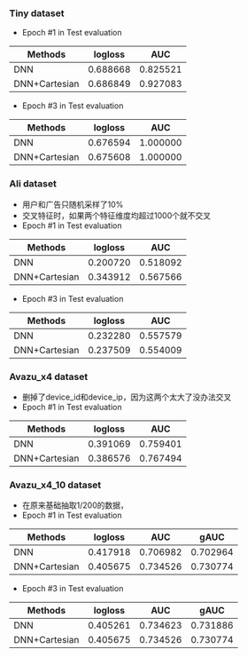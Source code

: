 ### Tiny dataset
+ Epoch #1 in Test evaluation
  
| Methods       | logloss  | AUC      |
|---------------|----------|----------|
| DNN           | 0.688668 | 0.825521 |
| DNN+Cartesian | 0.686849 | 0.927083 |

+ Epoch #3 in Test evaluation

| Methods       | logloss  | AUC      |
|---------------|----------|----------|
| DNN           | 0.676594 | 1.000000 |
| DNN+Cartesian | 0.675608 | 1.000000 |

### Ali dataset
+ 用户和广告只随机采样了10%
+ 交叉特征时，如果两个特征维度均超过1000个就不交叉
+ Epoch #1 in Test evaluation
  
| Methods       | logloss  | AUC      |
|---------------|----------|----------|
| DNN           | 0.200720 | 0.518092 |
| DNN+Cartesian | 0.343912 | 0.567566 |

+ Epoch #3 in Test evaluation
  
| Methods       | logloss  | AUC      |
|---------------|----------|----------|
| DNN           | 0.232280 | 0.557579 |
| DNN+Cartesian | 0.237509 | 0.554009 |


### Avazu_x4 dataset
+ 删掉了device_id和device_ip，因为这两个太大了没办法交叉
+ Epoch #1 in Test evaluation

| Methods       | logloss  | AUC      |
|---------------|----------|----------|
| DNN           | 0.391069 | 0.759401 |
| DNN+Cartesian | 0.386576 | 0.767494 |

### Avazu_x4_10 dataset
+ 在原来基础抽取1/200的数据，
+ Epoch #1 in Test evaluation

| Methods       | logloss  | AUC      | gAUC     |
|---------------|----------|----------|----------|
| DNN           | 0.417918 | 0.706982 | 0.702964 |
| DNN+Cartesian | 0.405675 | 0.734526 | 0.730774 |

+ Epoch #3 in Test evaluation

| Methods       | logloss  | AUC      | gAUC     |
|---------------|----------|----------|----------|
| DNN           | 0.405261 | 0.734623 | 0.731886 |
| DNN+Cartesian | 0.405675 | 0.734526 | 0.730774 |
